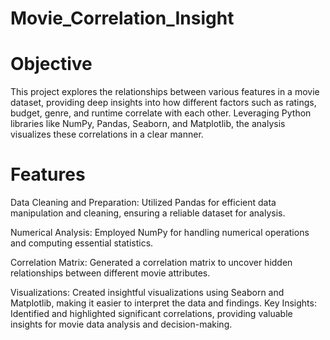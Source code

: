 # Movie_Correlation_Insight

# Objective
This project explores the relationships between various features in a movie dataset, providing deep insights into how different factors such as ratings, budget, genre, and runtime correlate with each other. Leveraging Python libraries like NumPy, Pandas, Seaborn, and Matplotlib, the analysis visualizes these correlations in a clear manner.

# Features

Data Cleaning and Preparation: 
Utilized Pandas for efficient data manipulation and cleaning, ensuring a reliable dataset for analysis.

Numerical Analysis: 
Employed NumPy for handling numerical operations and computing essential statistics.

Correlation Matrix: 
Generated a correlation matrix to uncover hidden relationships between different movie attributes.

Visualizations: 
Created insightful visualizations using Seaborn and Matplotlib, making it easier to interpret the data and findings.
Key Insights: Identified and highlighted significant correlations, providing valuable insights for movie data analysis and decision-making.
